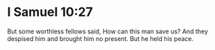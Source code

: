 # I Samuel 10:27

But some worthless fellows said, How can this man save us? And they despised him and brought him no present. But he held his peace.
